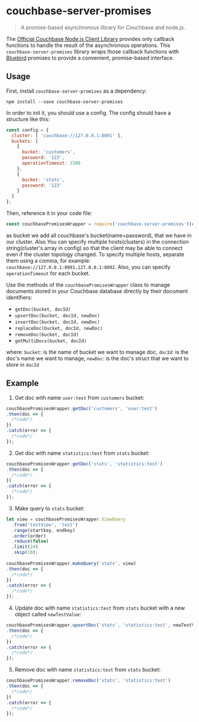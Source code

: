 # couchbase-server-promises

> A promise-based asynchronous library for Couchbase and node.js.

The [Official Couchbase Node.js Client Library](https://www.npmjs.com/package/couchbase) provides only callback functions to handle the result of the asynchronous operations. This `couchbase-server-promises` library wraps those callback functions with [Bluebird](https://www.npmjs.com/package/bluebird) promises to provide a convenient, promise-based interface.

## Usage

First, install `couchbase-server-promises` as a dependency:

```shell
npm install --save couchbase-server-promises
```

In order to init it, you should use a config. The config should have a structure like this:

```javascript
const config = {
  cluster: [ 'couchbase://127.0.0.1:8091' ],
  buckets: [
    {
      bucket: 'customers',
      password: '123',
      operationTimeout: 1500
    },
    {
      bucket: 'stats',
      password: '123'
    }
  ]
};
```

Then, reference it in your code file:

```javascript
const couchbasePromisesWrapper = require('couchbase-server-promises')(config);
```

as bucket we add all couchbase's bucket(name+password), that we have in our cluster. Also You can specify multiple hosts(clusters) in the connection string(cluster's array in config) so that the client may be able to connect even if the cluster topology changed. To specify multiple hosts, separate them using a comma, for example: `couchbase://127.0.0.1:8091,127.0.0.1:8092`. Also, you can specify `operationTimeout` for each bucket.

Use the methods of the `couchbasePromisesWrapper` class to manage documents stored in your Couchbase database directly by their document identifiers:
- `getDoc(bucket, docId)`
- `upsertDoc(bucket, docId, newDoc)`
- `insertDoc(bucket, docId, newDoc)`
- `replaceDoc(bucket, docId, newDoc)`
- `removeDoc(bucket, docId)`
- `getMultiDocs(bucket, docId)`

where:
`bucket`: is the name of bucket we want to manage doc, 
`docId`: is the doc's name we want to manage,
`newDoc`: is the doc's struct that we want to store in `docId`


## Example

1) Get doc with name `user:test` from `customers` bucket:

```JavaScript
couchbasePromisesWrapper.getDoc('customers', 'user:test')
.then(doc => {
  /*code*/
})
.catch(error => {
  /*code*/
});
```

2) Get doc with name `statistics:test` from `stats` bucket:

```JavaScript
couchbasePromisesWrapper.getDoc('stats', 'statistics:test')
.then(doc => {
  /*code*/
})
.catch(error => {
  /*code*/
});
```

3) Make query to `stats` bucket:

```JavaScript
let view = couchbasePromisesWrapper.ViewQuery
  .from('testView', 'test')
  .range(startkey, endkey)
  .order(order)
  .reduce(false)
  .limit(24)
  .skip(10);
  
couchbasePromisesWrapper.makeQuery('stats', view)
.then(doc => {
  /*code*/
})
.catch(error => {
  /*code*/
});
```

4) Update doc with name `statistics:test` from `stats` bucket with a new object called `newTestValue`:

```JavaScript
couchbasePromisesWrapper.upsertDoc('stats', 'statistics:test', newTestValue)
.then(doc => {
  /*code*/
})
.catch(error => {
  /*code*/
});
```

5) Remove doc with name `statistics:test` from `stats` bucket:

```JavaScript
couchbasePromisesWrapper.removeDoc('stats', 'statistics:test')
.then(doc => {
  /*code*/
})
.catch(error => {
  /*code*/
});
